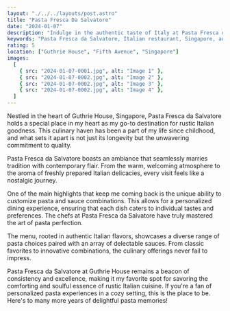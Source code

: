 ```yaml
---
layout: "./../../layouts/post.astro"
title: "Pasta Fresca Da Salvatore"
date: "2024-01-07"
description: "Indulge in the authentic taste of Italy at Pasta Fresca da Salvatore, a renowned Italian restaurant in Singapore. Explore a menu crafted with passion, offering an unforgettable dining experience."
keywords: "Pasta Fresca da Salvatore, Italian restaurant, Singapore, authentic Italian cuisine, pasta, pizza, fine dining, Italian flavors, culinary experience, Singapore dining, Italian dishes, pasta lover's paradise."
rating: 5
location: ["Guthrie House", "Fifth Avenue", "Singapore"]
images:
  [
    { src: "2024-01-07-0001.jpg", alt: "Image 1" },
    { src: "2024-01-07-0002.jpg", alt: "Image 2" },
    { src: "2024-01-07-0002.jpg", alt: "Image 3" },
    { src: "2024-01-07-0002.jpg", alt: "Image 4" },
  ]
---
```


Nestled in the heart of Guthrie House, Singapore, Pasta Fresca da Salvatore holds a special place in my heart as my go-to destination for rustic Italian goodness. This culinary haven has been a part of my life since childhood, and what sets it apart is not just its longevity but the unwavering commitment to quality.

Pasta Fresca da Salvatore boasts an ambiance that seamlessly marries tradition with contemporary flair. From the warm, welcoming atmosphere to the aroma of freshly prepared Italian delicacies, every visit feels like a nostalgic journey.

One of the main highlights that keep me coming back is the unique ability to customize pasta and sauce combinations. This allows for a personalized dining experience, ensuring that each dish caters to individual tastes and preferences. The chefs at Pasta Fresca da Salvatore have truly mastered the art of pasta perfection.

The menu, rooted in authentic Italian flavors, showcases a diverse range of pasta choices paired with an array of delectable sauces. From classic favorites to innovative combinations, the culinary offerings never fail to impress.

Pasta Fresca da Salvatore at Guthrie House remains a beacon of consistency and excellence, making it my favorite spot for savoring the comforting and soulful essence of rustic Italian cuisine. If you're a fan of personalized pasta experiences in a cozy setting, this is the place to be. Here's to many more years of delightful pasta memories!
